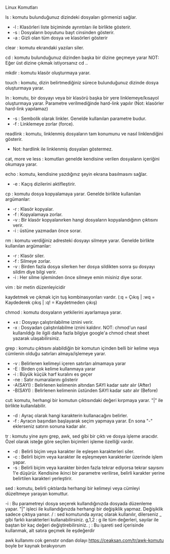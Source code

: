 Linux Komutları

ls : komutu bulunduğunuz dizindeki dosyaları görmenizi sağlar.
* -l : Klasörleri liste biçiminde ayrıntıları ile birlikte gösterir.
* -s : Dosyaların boyutunu bayt cinsinden gösterir.
* -a : Gizli olan tüm dosya ve klasörleri gösterir

clear : komutu ekrandaki yazıları siler.


cd : komutu bulunduğunuz dizinden başka bir dizine geçmeye yarar
NOT: Eğer üst dizine çıkmak istiyorsanız cd ..


mkdir : komutu klasör oluşturmaya yarar.


touch : komutu, dizin belirtmediğiniz sürece bulunduğunuz dizinde dosya oluşturmaya yarar.


ln : komutu, bir dosyayı veya bir klasörü başka bir yere linklemeye/kısayol oluşturmaya yarar. Parametre verilmediğinde hard-link yapılır (Not: klasörler hard-link yapılamaz)
* -s : Sembolik olarak linkler. Genelde kullanılan parametre budur.
* -f : Linklemeye zorlar (force).



readlink : komutu, linklenmiş dosyaların tam konumunu ve nasıl linklendiğini gösterir.
* Not: hardlink ile linklenmiş dosyaları göstermez.



cat, more ve less : komutları genelde kendisine verilen dosyaların içeriğini okumaya yarar.



echo : komutu, kendisine yazdığınız şeyin ekrana basılmasını sağlar.
* -e : Kaçış dizilerini aktifleştirir.



cp : komutu dosya kopyalamaya yarar. Genelde birlikte kullanılan argümanlar:
* -r : Klasör kopyalar.
* -f : Kopyalamaya zorlar.
* -v : Bir klasör kopyalanırken hangi dosyaların kopyalandığının çıktısını verir.
* -i : üstüne yazmadan önce sorar.



rm : komutu verdiğiniz adresteki dosyayı silmeye yarar. Genelde birlikte kullanılan argümanlar:
* -r : Klasör siler.
* -f : Silmeye zorlar.
* -v : Birden fazla dosya silerken her dosya sildikten sonra şu dosyayı sildim diye bilgi verir.
* -i : Her silme işleminden önce silmeye emin misiniz diye sorar.



vim : bir metin düzenleyicidir 

kaydetmek ve çıkmak için tuş kombinasyonları vardır. (:q = Çıkış | :wq = Kaydederek çıkış | :q! = Kaydetmeden çıkış)



chmod : komutu dosyaların yetkilerini ayarlamaya yarar.
* +x : Dosyayı çalıştırılabilme iznini verir.
* -x : Dosyadan çalıştırılabilme iznini kaldırır. NOT: chmod'un nasıl kullanıldığı ile ilgili daha fazla bilgiye google'a chmod cheat sheet yazarak ulaşabilirsiniz.

grep : komutu çıktısını alabildiğin bir komutun içinden belli bir kelime veya cümlenin olduğu satırları almaya/işlemeye yarar.

* -v : Belirlenen kelimeyi içeren satırları almamaya yarar
* -E : Birden çok kelime kullanmaya yarar
* -i : Büyük küçük harf kuralını es geçer
* -ne : Satır numaralarını gösterir
* -A(SAYI) : Belirlenen kelimenin altından SAYI kadar satır alır (After)
* -B(SAYI) : Belirlenen kelimenin üstünden SAYI kadar satır alır (Before) 

cut: komutu, herhangi bir komutun çıktısındaki değeri kırpmaya yarar. "|" ile birlikte kullanılabilir.

* -d : Ayraç olarak hangi karakterin kullanacağını belirler.
* -f : Ayracın başından başlayarak seçim yapmaya yarar. En sona "-" eklerseniz satırın sonuna kadar alır.

tr : komutu yine aynı grep, awk, sed gibi bir çıktı ve dosya işleme aracıdır. Özel olarak isteğe göre seçilen biçimleri işleme özelliği vardır.

* -d : Belirli biçim veya karakter ile eşleşen karakterleri siler.
* -c : Belirli biçim veya karakter ile eşleşmeyen karakterler üzerinde işlem yapar.
* -s : Belirli biçim veya karakter birden fazla tekrar ediyorsa tekrar sayısını 1'e düşürür. Kendisine ikinci bir parametre verilirse, belirli karakter yerine belirtilen karakteri yerleştirir. 

sed : komutu, belirli çıktılarda herhangi bir kelimeyi veya cümleyi düzeltmeye yarayan komuttur.

-i : Bu parametreyi dosya seçerek kullandığınızda dosyada düzenleme yapar. "|" işleci ile kullandığınızda herhangi bir değişiklik yapmaz. Değişiklik sadece çıktıya yansır.
/ : sed komutunda ayıraç olarak kullanılır, dilerseniz _ gibi farklı karakterleri kullanabilirsiniz.
g,1,2 : g ile tüm değerleri, sayılar ile baştan bir kaç değeri değiştirebilirsiniz.
; : Bu işareti sed içerisinde kullanmak, alt satıra geçmek ile eşdeğerdir

awk kullanımı cok genıstır ondan dolayı https://ceaksan.com/tr/awk-komutu boyle bır kaynak bırakıyorum

